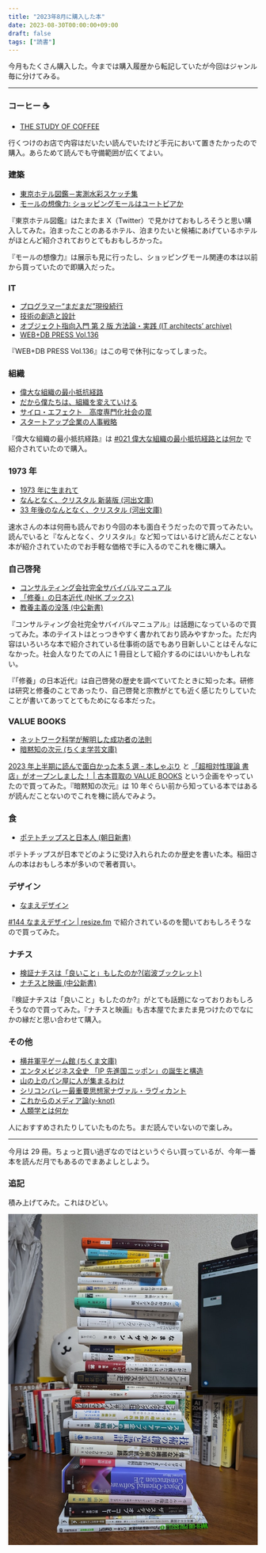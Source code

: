 ```yaml
---
title: "2023年8月に購入した本"
date: 2023-08-30T00:00:00+09:00
draft: false
tags: ["読書"]
---
```


今月もたくさん購入した。今までは購入履歴から転記していたが今回はジャンル毎に分けてみる。

---

### コーヒー ☕

- [THE STUDY OF COFFEE](https://amzn.to/3qP2KXu)

行くつけのお店で内容はだいたい読んでいたけど手元において置きたかったので購入。あらためて読んでも守備範囲が広くてよい。

### 建築

- [東京ホテル図鑑－実測水彩スケッチ集](https://amzn.to/45Ggy5k)
- [モールの想像力: ショッピングモールはユートピアか](https://amzn.to/3L037FA)

『東京ホテル図鑑』はたまたま X（Twitter）で見かけておもしろそうと思い購入してみた。泊まったことのあるホテル、泊まりたいと候補にあげているホテルがほとんど紹介されておりとてもおもしろかった。

『モールの想像力』は展示も見に行ったし、ショッピングモール関連の本は以前から買っていたので即購入だった。

### IT

- [プログラマー“まだまだ”現役続行](https://amzn.to/3YRYmn3)
- [技術の創造と設計](https://amzn.to/3L0neDv)
- [オブジェクト指向入門 第 2 版 方法論・実践 (IT architects’ archive)](https://amzn.to/3YPNE0w)
- [WEB+DB PRESS Vol.136](https://amzn.to/47RrO0M)

『WEB+DB PRESS Vol.136』はこの号で休刊になってしまった。

### 組織

- [偉大な組織の最小抵抗経路](https://amzn.to/3Eft14m)
- [だから僕たちは、組織を変えていける](https://amzn.to/3KV4UeY)
- [サイロ・エフェクト　高度専門化社会の罠 ](https://amzn.to/47JLt2J)
- [スタートアップ企業の人事戦略](https://amzn.to/3QWSZkB)

『偉大な組織の最小抵抗経路』は [#021 偉大な組織の最小抵抗経路とは何か](https://art19.com/shows/engineermanager/episodes/f2ea3280-a60b-45da-9950-c55b6caf95ef) で紹介されていたので購入。

### 1973 年

- [1973 年に生まれて](https://amzn.to/3Ee3Tef)
- [なんとなく、クリスタル 新装版 (河出文庫)](https://amzn.to/482V7O7)
- [33 年後のなんとなく、クリスタル (河出文庫)](https://amzn.to/47RrBL2)

速水さんの本は何冊も読んでおり今回の本も面白そうだったので買ってみたい。読んでいると『なんとなく、クリスタル』など知ってはいるけど読んだことない本が紹介されていたのでお手軽な価格で手に入るのでこれを機に購入。

### 自己啓発

- [コンサルティング会社完全サバイバルマニュアル](https://amzn.to/3RehCtt)
- [「修養」の日本近代 (NHK ブックス)](https://amzn.to/45rJnCP)
- [教養主義の没落 (中公新書)](https://amzn.to/4811wJA)

『コンサルティング会社完全サバイバルマニュアル』は話題になっているので買ってみた。本のテイストはとっつきやすく書かれており読みやすかった。ただ内容はいろいろな本で紹介されている仕事術の話でもあり目新しいことはそんなになかった。社会人なりたての人に 1 冊目として紹介するのにはいいかもしれない。

『「修養」の日本近代』は自己啓発の歴史を調べていてたときに知った本。研修は研究と修養のことであったり、自己啓発と宗教がとても近く感じたりしていたことが書いてあってとてもためになる本だった。

### VALUE BOOKS

- [ネットワーク科学が解明した成功者の法則](https://amzn.to/3EeMGBm)
- [暗黙知の次元 (ちくま学芸文庫)](https://amzn.to/3EctZhR)

[2023 年上半期に読んで面白かった本 5 選 - 本しゃぶり](https://honeshabri.hatenablog.com/entry/books-2023-1) と [「超相対性理論 書店」がオープンしました！ | 古本買取の VALUE BOOKS](https://www.valuebooks.jp/endpaper/12083/) という企画をやっていたので買ってみた。『暗黙知の次元』は 10 年ぐらい前から知っている本ではあるが読んだことないのでこれを機に読んでみよう。

### 食

- [ポテトチップスと日本人 (朝日新書)](https://amzn.to/3qFBPxr)

ポテトチップスが日本でどのように受け入れられたのか歴史を書いた本。稲田さんの本はおもしろ本が多いので著者買い。

### デザイン

- [なまえデザイン](https://amzn.to/45CmM6m)

[#144 なまえデザイン | resize.fm](https://resize.fm/ep/144-name-design) で紹介されているのを聞いておもしろそうなので買ってみた。

### ナチス

- [検証ナチスは「良いこと」もしたのか?(岩波ブックレット)](https://amzn.to/3qEufmI)
- [ナチスと映画 (中公新書)](https://amzn.to/3PhhyaY)

『検証ナチスは「良いこと」もしたのか?』がとても話題になっておりおもしろそうなので買ってみた。『ナチスと映画』も古本屋でたまたま見つけたのでなにかの縁だと思い合わせて購入。

### その他

- [横井軍平ゲーム館 (ちくま文庫)](https://amzn.to/3QWSFlT)
- [エンタメビジネス全史 「IP 先進国ニッポン」の誕生と構造](https://amzn.to/3OOTrPn)
- [山の上のパン屋に人が集まるわけ](https://amzn.to/3YUH4pF)
- [シリコンバレー最重要思想家ナヴァル・ラヴィカント](https://amzn.to/482VqbJ)
- [これからのメディア論(y-knot)](https://amzn.to/47OvXSW)
- [人類学とは何か](https://amzn.to/3QRkjRm)

人におすすめされたりしていたものたち。まだ読んでいないので楽しみ。

---

今月は 29 冊。ちょっと買い過ぎなのではというぐらい買っているが、今年一番本を読んだ月でもあるのでまあよしとしよう。

### 追記

積み上げてみた。これはひどい。

<img src="/img/booktwoer.jpg" alt="積み上がった本">
